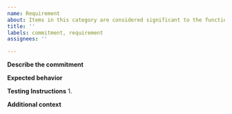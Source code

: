```yaml
---
name: Requirement
about: Items in this category are considered significant to the functionality of the software, the workload of the subsystem or a promised commitment to customers or the MGSS Program Office
title: ''
labels: commitment, requirement
assignees: ''

---
```


<!--
Because of their significance, items in this category require a rationale for why the task is doing them. Valid rationales would include:

- The initial implementation of approved requirements
- The implementation of an approved change request
- The implementation of an action item approved by the Program Office
- A work agreement that includes deliverables or a specific description of the work in the RLI (a general overview or level of effort is not sufficient).
-->

**Describe the commitment**
<!-- A clear and concise description of what the commitment is. -->

**Expected behavior**
<!-- A clear and concise description of what you expect to happen. -->

**Testing Instructions**
1. 

**Additional context**
<!-- Add any other context or screenshots about the commitment here. -->

<!-- REPORT SECTION
Fill in any of the below values that apply, they can then be pulled out for reporting purposes. Add the information directly after the ":" on one line.

Who reported this?
$$reporter:

Is there an ask ticket number (ex. 322)?
$$ask:

Is there a mcr ticket number (ex. 190)?
$$mcr:

Time estimate (ex. 3 days or 8 hours)
$$estimate:

Is there a rationale?
$$rationale:

END REPORT SECTION -->